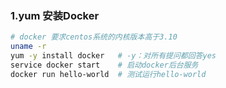 ### 1.yum 安装Docker
``` bash
# docker 要求centos系统的内核版本高于3.10
uname -r
yum -y install docker   # -y：对所有提问都回答yes
service docker start    # 启动docker后台服务
docker run hello-world  # 测试运行hello-world
```